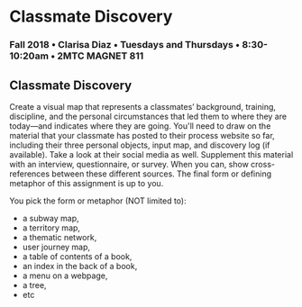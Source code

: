 # Classmate Discovery

### Fall 2018 • Clarisa Diaz • Tuesdays and Thursdays • 8:30-10:20am • 2MTC MAGNET 811

## Classmate Discovery

Create a visual map that represents a classmates’ background, training, discipline, and the personal circumstances that led them to where they are today—and indicates where they are going. You'll need to draw on the material that your classmate has posted to their process website so far, including their three personal objects, input map, and discovery log \(if available\). Take a look at their social media as well. Supplement this material with an interview, questionnaire, or survey. When you can, show cross-references between these different sources. The final form or defining metaphor of this assignment is up to you.

You pick the form or metaphor \(NOT limited to\):

* a subway map, 
* a territory map, 
* a thematic network, 
* user journey map, 
* a table of contents of a book, 
* an index in the back of a book,
* a menu on a webpage, 
* a tree, 
* etc

